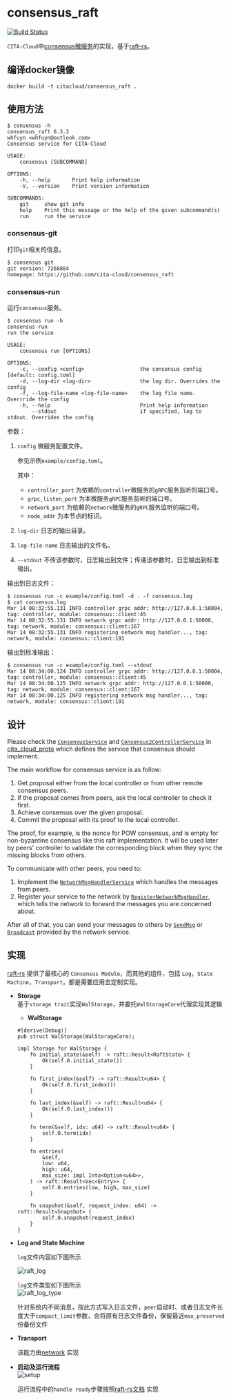 # consensus_raft
[![Build Status](https://travis-ci.org/cita-cloud/consensus_raft.svg?branch=master)](https://travis-ci.org/cita-cloud/consensus_raft)

`CITA-Cloud`中[consensus微服务](https://github.com/cita-cloud/cita_cloud_proto/blob/master/protos/consensus.proto)的实现，基于[raft-rs](https://github.com/tikv/raft-rs)。

## 编译docker镜像
```
docker build -t citacloud/consensus_raft .
```

## 使用方法

```
$ consensus -h
consensus_raft 6.3.3
whfuyn <whfuyn@outlook.com>
Consensus service for CITA-Cloud

USAGE:
    consensus [SUBCOMMAND]

OPTIONS:
    -h, --help       Print help information
    -V, --version    Print version information

SUBCOMMANDS:
    git     show git info
    help    Print this message or the help of the given subcommand(s)
    run     run the service
```

### consensus-git

打印`git`相关的信息。

```
$ consensus git
git version: 7268884
homepage: https://github.com/cita-cloud/consensus_raft
```

### consensus-run

运行`consensus`服务。

```
$ consensus run -h
consensus-run
run the service

USAGE:
    consensus run [OPTIONS]

OPTIONS:
    -c, --config <config>                  the consensus config [default: config.toml]
    -d, --log-dir <log-dir>                the log dir. Overrides the config
    -f, --log-file-name <log-file-name>    the log file name. Overrride the config
    -h, --help                             Print help information
        --stdout                           if specified, log to stdout. Overrides the config
```

参数：
1. `config` 微服务配置文件。

    参见示例`example/config.toml`。

    其中：
    * `controller_port` 为依赖的`controller`微服务的`gRPC`服务监听的端口号。
    * `grpc_listen_port` 为本微服务`gRPC`服务监听的端口号。
    * `network_port` 为依赖的`network`微服务的`gRPC`服务监听的端口号。
    * `node_addr` 为本节点的标识。
2. `log-dir` 日志的输出目录。
3. `log-file-name` 日志输出的文件名。
4. `--stdout` 不传该参数时，日志输出到文件；传递该参数时，日志输出到标准输出。

输出到日志文件：
```
$ consensus run -c example/config.toml -d . -f consensus.log
$ cat consensus.log
Mar 14 08:32:55.131 INFO controller grpc addr: http://127.0.0.1:50004, tag: controller, module: consensus::client:45
Mar 14 08:32:55.131 INFO network grpc addr: http://127.0.0.1:50000, tag: network, module: consensus::client:167
Mar 14 08:32:55.131 INFO registering network msg handler..., tag: network, module: consensus::client:191

```

输出到标准输出：
```
$ consensus run -c example/config.toml --stdout
Mar 14 08:34:00.124 INFO controller grpc addr: http://127.0.0.1:50004, tag: controller, module: consensus::client:45
Mar 14 08:34:00.125 INFO network grpc addr: http://127.0.0.1:50000, tag: network, module: consensus::client:167
Mar 14 08:34:00.125 INFO registering network msg handler..., tag: network, module: consensus::client:191
```


## 设计

Please check the [`ConsensusService`](https://github.com/cita-cloud/cita_cloud_proto/blob/master/protos/consensus.proto#L12)
and [`Consensus2ControllerService`](https://github.com/cita-cloud/cita_cloud_proto/blob/master/protos/controller.proto#L53)
in [cita_cloud_proto](https://github.com/cita-cloud/cita_cloud_proto)
which defines the service that consensus should implement.

The main workflow for consensus service is as follow:
1. Get proposal either from the local controller or from other remote consensus peers.
2. If the proposal comes from peers, ask the local controller to check it first.
3. Achieve consensus over the given proposal.
4. Commit the proposal with its proof to the local controller.

The proof, for example, is the nonce for POW consensus, and is empty for non-byzantine consensus like this raft implementation.
It will be used later by peers' controller to validate the corresponding block when they sync the missing blocks from others.

To communicate with other peers, you need to:
1. Implement the [`NetworkMsgHandlerService`](https://github.com/cita-cloud/cita_cloud_proto/blob/master/protos/network.proto#L39)
which handles the messages from peers.
2. Register your service to the network by [`RegisterNetworkMsgHandler`](https://github.com/cita-cloud/cita_cloud_proto/blob/master/protos/network.proto#L35),
which tells the network to forward the messages you are concerned about.

After all of that, you can send your messages to others by [`SendMsg`](https://github.com/cita-cloud/cita_cloud_proto/blob/master/protos/network.proto#L26) 
or [`Broadcast`](https://github.com/cita-cloud/cita_cloud_proto/blob/master/protos/network.proto#L29) provided by the network service.


## 实现

[raft-rs](https://github.com/tikv/raft-rs) 提供了最核心的 `Consensus Module`，而其他的组件，包括 `Log`，`State Machine`，`Transport`，都是需要应用去定制实现。

- **Storage**  
  基于`storage trait`实现`WalStorage`，并委托`WalStorageCore`代理实现其逻辑
    - **WalStorage**
    ``` 
    #[derive(Debug)]
    pub struct WalStorage(WalStorageCore);
    ```

    ``` 
    impl Storage for WalStorage {
        fn initial_state(&self) -> raft::Result<RaftState> {
            Ok(self.0.initial_state())
        }
    
        fn first_index(&self) -> raft::Result<u64> {
            Ok(self.0.first_index())
        }
    
        fn last_index(&self) -> raft::Result<u64> {
            Ok(self.0.last_index())
        }
    
        fn term(&self, idx: u64) -> raft::Result<u64> {
            self.0.term(idx)
        }
    
        fn entries(
            &self,
            low: u64,
            high: u64,
            max_size: impl Into<Option<u64>>,
        ) -> raft::Result<Vec<Entry>> {
            self.0.entries(low, high, max_size)
        }
    
        fn snapshot(&self, request_index: u64) -> raft::Result<Snapshot> {
            self.0.snapshot(request_index)
        }
    }
    ```
    
- **Log and State Machine**  

    `log`文件内容如下图所示  
    
    ![raft_log](img/raft_log.png)
    
    `log`文件类型如下图所示  
    ![raft_log_type](img/raft_log_type.png)  
    
    针对系统内不同消息，按此方式写入日志文件，`peer`启动时、或者日志文件长度大于`compact_limit`参数，会将原有日志文件备份，保留最近`max_preserved`份备份文件

- **Transport**  

    该能力由[network](https://cita-cloud-docs.readthedocs.io/zh_CN/latest/architecture.html#network) 实现


- **启动及运行流程**  
    ![setup](img/raft_setup.png)
  
    运行流程中的`handle ready`步骤按照[raft-rs文档](https://docs.rs/raft/latest/raft/#processing-the-ready-state) 实现

